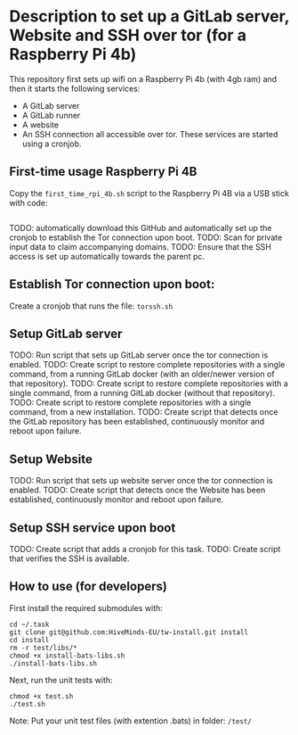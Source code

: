 # Description to set up a GitLab server, Website and SSH over tor (for a Raspberry Pi 4b)

This repository first sets up wifi on a Raspberry Pi 4b (with 4gb ram) and then it starts the following services:
 - A GitLab server
 - A GitLab runner
 - A website
 - An SSH connection
 all accessible over tor. These services are started using a cronjob.
 
 ## First-time usage Raspberry Pi 4B
 Copy the `first_time_rpi_4b.sh` script to the Raspberry Pi 4B via a USB stick with code:
```
```
TODO: automatically download this GitHub and automatically set up the cronjob to establish the Tor connection upon boot.
TODO: Scan for private input data to claim accompanying domains.
TODO: Ensure that the SSH access is set up automatically towards the parent pc.

## Establish Tor connection upon boot:
Create a cronjob that runs the file:
`torssh.sh`

## Setup GitLab server
TODO: Run script that sets up GitLab server once the tor connection is enabled.
TODO: Create script to restore complete repositories with a single command, from a running GitLab docker (with an older/newer version of that repository).
TODO: Create script to restore complete repositories with a single command, from a running GitLab docker (without that repository).
TODO: Create script to restore complete repositories with a single command, from a new installation.
TODO: Create script that detects once the GitLab repository has been established, continuously monitor and reboot upon failure.

## Setup Website
TODO: Run script that sets up website server once the tor connection is enabled.
TODO: Create script that detects once the Website has been established, continuously monitor and reboot upon failure.

## Setup SSH service upon boot
TODO: Create script that adds a cronjob for this task.
TODO: Create script that verifies the SSH is available.

## How to use (for developers)
First install the required submodules with:
```
cd ~/.task
git clone git@github.com:HiveMinds-EU/tw-install.git install
cd install
rm -r test/libs/*
chmod +x install-bats-libs.sh
./install-bats-libs.sh
```

Next, run the unit tests with:
```
chmod +x test.sh
./test.sh
```
Note: Put your unit test files (with extention .bats) in folder: `/test/`
